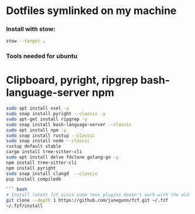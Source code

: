 # Dotfiles symlinked on my machine

### Install with stow:
```bash
stow --target .
```

### Tools needed for ubuntu
# Clipboard, pyright, ripgrep bash-language-server npm
``` bash
sudo apt install xsel -y
sudo snap install pyright --classic -y
sudo apt-get install ripgrep -y
sudo snap install bash-language-server --classic
sudo apt install npm -y
sudo snap install rustup --classic
sudo snap install node --classic
rustup default stable
cargo install tree-sitter-cli
sudo apt install delve fdclone golang-go -y
npm install tree-sitter-cli
npm install pyright
sudo snap install clangd  --classic
pip install compiledb

``` bash
# Install latest fzf since some tmux plugins doesn't work with the old version
git clone --depth 1 https://github.com/junegunn/fzf.git ~/.fzf
~/.fzf/install
